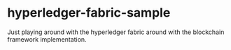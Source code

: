 # hyperledger-fabric-sample
Just playing around with the hyperledger fabric around with the blockchain framework implementation.
